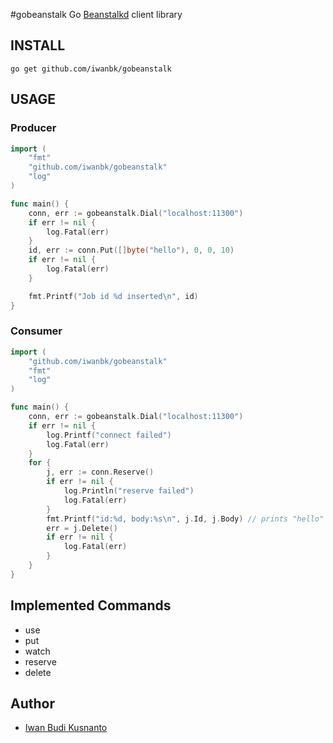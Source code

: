 #gobeanstalk
Go [Beanstalkd](http://kr.github.com/beanstalkd/) client library

## INSTALL
	go get github.com/iwanbk/gobeanstalk


## USAGE

### Producer
```go
import (
	"fmt"
	"github.com/iwanbk/gobeanstalk"
	"log"
)

func main() {
    conn, err := gobeanstalk.Dial("localhost:11300")
	if err != nil {
		log.Fatal(err)
	}
	id, err := conn.Put([]byte("hello"), 0, 0, 10)
	if err != nil {
		log.Fatal(err)
	}

	fmt.Printf("Job id %d inserted\n", id)
}
```

### Consumer
```go
import (
	"github.com/iwanbk/gobeanstalk"
	"fmt"
	"log"
)

func main() {
	conn, err := gobeanstalk.Dial("localhost:11300")
	if err != nil {
		log.Printf("connect failed")
		log.Fatal(err)
	}
    for {
        j, err := conn.Reserve()
		if err != nil {
			log.Println("reserve failed")
			log.Fatal(err)
		}
		fmt.Printf("id:%d, body:%s\n", j.Id, j.Body) // prints "hello"
		err = j.Delete()
		if err != nil {
			log.Fatal(err)
		}
    }
}
```

## Implemented Commands

* use
* put
* watch
* reserve
* delete

## Author

* [Iwan Budi Kusnanto](http://ibk.labhijau.net)

